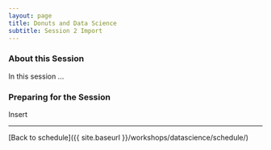 ```yaml
---
layout: page
title: Donuts and Data Science
subtitle: Session 2 Import
---
```


### About this Session

In this session ...

### Preparing for the Session

Insert

* * *

[Back to schedule]({{ site.baseurl }}/workshops/datascience/schedule/)